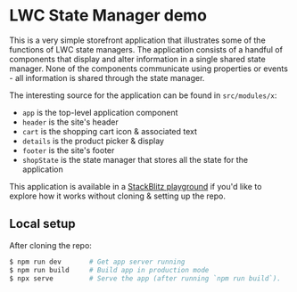 # LWC State Manager demo

This is a very simple storefront application that illustrates some of
the functions of LWC state managers.
The application consists of a handful of components
that display and alter information in a single shared state manager.
None of the components communicate using properties or events -
all information is shared through the state manager.

The interesting source for the application can be found in `src/modules/x`:

- `app` is the top-level application component
- `header` is the site's header
- `cart` is the shopping cart icon & associated text
- `details` is the product picker & display
- `footer` is the site's footer
- `shopState` is the state manager that stores all the state for the application

This application is available in a [StackBlitz playground](https://stackblitz.com/github/mburr-salesforce/tdx-state-manager-demo) if you'd like to explore how it works without cloning & setting up the repo.

## Local setup

After cloning the repo:

```sh
$ npm run dev       # Get app server running
$ npm run build     # Build app in production mode
$ npx serve         # Serve the app (after running `npm run build`).
```
